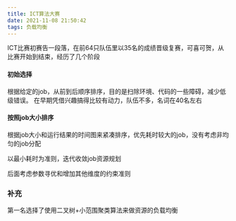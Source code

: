 ```yaml
---
title: ICT算法大赛
date: 2021-11-08 21:50:42
tags: 负载均衡
---
```


ICT比赛初赛告一段落，在前64只队伍里以35名的成绩晋级复赛，可喜可贺，从比赛开始到结束，经历了几个阶段

#### 初始选择

根据给定的job，从前到后顺序排序，目的是扫除环境、代码的一些障碍，减少低级错误。 在早期凭借兴趣搞得比较有动力，队伍不多，名词在40名左右

#### 按照job大小排序

根据job大小和运行结果的时间图来紧凑排序，优先耗时较大的job，没有考虑非均匀的job分配

以最小耗时为准则，迭代收敛job资源规划

后面考虑参数寻优和增加其他维度的约束准则

### 补充

第一名选择了使用二叉树+小范围聚类算法来做资源的负载均衡